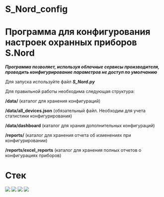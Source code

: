 # S_Nord_config
# Программа для конфигурования настроек охранных приборов S.Nord 

***Программа позволяет, используя облачные сервисы производителя, проводить конфигурирование параметров не доступ по умолчанию***

Для запуска используйте файл ***S_Nord.py***

Для правильной работы необходима следующая структура:

**/data/** (каталог для хранения конфигураций)

**/data/all_devices.json** (обязательный файл. Необходим для учета статистики конфигурирования)

**/data/dashboard** (каталог для храния дополнительных конфигураций)

**/reports/** (каталог для хранения отчета об изменениях при конфигурировании)

**/reports/excel_reports** (каталог для хранения полных отчетов о конфигурациях приборов)

# Стек
<img src="https://img.shields.io/badge/Python-white?style=for-the-badge&logo=python&logoColor=blue"/> <img src="https://img.shields.io/badge/PyQT5-white?style=for-the-badge&logo=python&logoColor=blue"/> <img src="https://img.shields.io/badge/Requests-white?style=for-the-badge&logo=python&logoColor=blue"/> <img src="https://img.shields.io/badge/Openpyxl-white?style=for-the-badge&logo=python&logoColor=blue"/>


